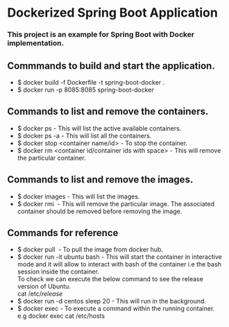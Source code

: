 # Dockerized Spring Boot Application

### This project is an example for Spring Boot with Docker implementation. 

## Commmands to build and start the application.
* $ docker build -f Dockerfile -t spring-boot-docker .
* $ docker run -p 8085:8085 spring-boot-docker

## Commands to list and remove the containers.
* $ docker ps - This will list the active available containers.
* $ docker ps -a - This will list all the containers.
* $ docker stop <container name/id> - To stop the container.
* $ docker rm <container id/container ids with space> - This will remove the particular container. 

## Commands to list and remove the images.
* $ docker images - This will list the images.
* $ docker rmi <image id> - This will remove the particular image. The associated container should be removed before removing the image.
  
## Commands for reference
* $ docker pull <image name> - To pull the image from docker hub.  
* $ docker run -it ubuntu bash - This will start the container in interactive mode and it will allow to interact with bash of the container i.e the bash session inside the container.  
To check we can execute the below command to see the release version of Ubuntu.  
cat /etc/*release*  
* $ docker run -d centos sleep 20 - This will run in the background.  
* $ docker exec <container name> <command> - To execute a command within the running container.  
  e.g docker exec <container name> cat /etc/hosts  



